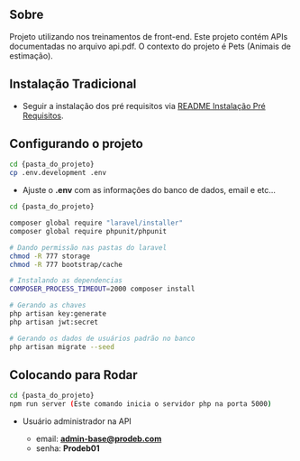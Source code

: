 ## Sobre ##

Projeto utilizando nos treinamentos de front-end. 
Este projeto contém APIs documentadas no arquivo api.pdf.
O contexto do projeto é Pets (Animais de estimação).

## Instalação Tradicional ##

- Seguir a instalação dos pré requisitos via [README Instalação Pré Requisitos](docs/readme-install-prerequisites.md).

## Configurando o projeto ##


```sh
cd {pasta_do_projeto}
cp .env.development .env
```
- Ajuste o **.env** com as informações do banco de dados, email e etc...

```sh
cd {pasta_do_projeto}

composer global require "laravel/installer"
composer global require phpunit/phpunit

# Dando permissão nas pastas do laravel
chmod -R 777 storage
chmod -R 777 bootstrap/cache

# Instalando as dependencias
COMPOSER_PROCESS_TIMEOUT=2000 composer install

# Gerando as chaves
php artisan key:generate
php artisan jwt:secret

# Gerando os dados de usuários padrão no banco
php artisan migrate --seed
```

## Colocando para Rodar ##

```sh
cd {pasta_do_projeto}
npm run server (Este comando inicia o servidor php na porta 5000)
```

- Usuário administrador na API

  - email: **admin-base@prodeb.com** 
  - senha: **Prodeb01**
